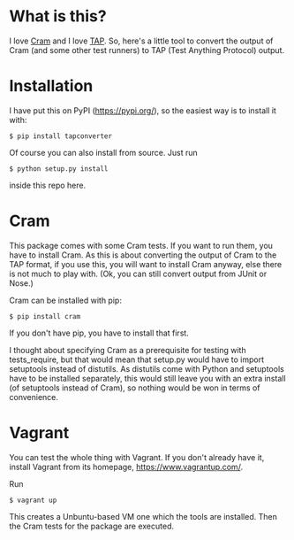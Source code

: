 What is this?
=============

I love [Cram](https://bitheap.org/cram/) and I love
[TAP](https://testanything.org/). So, here's a little tool to convert the output
of Cram (and some other test runners) to TAP (Test Anything Protocol) output.

Installation
============

I have put this on PyPI (https://pypi.org/), so the easiest way is to install it
with:

```
$ pip install tapconverter
```

Of course you can also install from source. Just run

```
$ python setup.py install
```

inside this repo here.

Cram
====

This package comes with some Cram tests. If you want to run them, you have to
install Cram. As this is about converting the output of Cram to the TAP format,
if you use this, you will want to install Cram anyway, else there is not much to
play with. (Ok, you can still convert output from JUnit or Nose.)

Cram can be installed with pip:

```
$ pip install cram
```

If you don't have pip, you have to install that first.

I thought about specifying Cram as a prerequisite for testing with
tests_require, but that would mean that setup.py would have to import
setuptools instead of distutils. As distutils come with Python and
setuptools have to be installed separately, this would still leave you with an
extra install (of setuptools instead of Cram), so nothing would be won in terms
of convenience.

Vagrant
=======

You can test the whole thing with Vagrant. If you don't already have it, install
Vagrant from its homepage, https://www.vagrantup.com/.

Run

```
$ vagrant up
```

This creates a Unbuntu-based VM one which the tools are installed. Then the Cram
tests for the package are executed.
